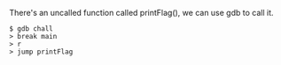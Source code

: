 There's an uncalled function called printFlag(), we can use gdb to call it.
```
$ gdb chall
> break main
> r
> jump printFlag
```